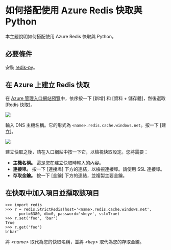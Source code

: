 <properties
   pageTitle="如何搭配使用 Azure Redis 快取與 Python"
   description="開始搭配使用 Azure Redis 快取與 Python"
   services="redis-cache"
   documentationCenter=""
   authors="MikeWasson"
   manager="wpickett"
   editor=""/>

<tags
   ms.service="cache"
   ms.devlang="python"
   ms.topic="hero-article"
   ms.tgt_pltfrm="cache-redis"
   ms.workload="required"
   ms.date="04/30/2015"
   ms.author="mwasson"/>

# 如何搭配使用 Azure Redis 快取與 Python

本主題說明如何搭配使用 Azure Redis 快取與 Python。


## 必要條件

安裝 [redis-py](https://github.com/andymccurdy/redis-py)。


## 在 Azure 上建立 Redis 快取

在 [Azure 管理入口網站預覽](http://go.microsoft.com/fwlink/?LinkId=398536)中，依序按一下 [新增] 和 [資料 + 儲存體]，然後選取 [Redis 快取]。

  ![][1]

輸入 DNS 主機名稱。它的形式為 `<name>.redis.cache.windows.net`。按一下 [建立]。

  ![][2]

建立快取之後，請在入口網站中按一下它，以檢視快取設定。您將需要：

- **主機名稱。** 這是您在建立快取時輸入的內容。
- **連接埠。** 按一下 [連接埠] 下方的連結，以檢視連接埠。請使用 SSL 連接埠。
- **存取金鑰。** 按一下 [金鑰] 下方的連結，並複製主要金鑰。

## 在快取中加入項目並擷取該項目

    >>> import redis
    >>> r = redis.StrictRedis(host='<name>.redis.cache.windows.net',
          port=6380, db=0, password='<key>', ssl=True)
    >>> r.set('foo', 'bar')
    True
    >>> r.get('foo')
    b'bar'

將 *&lt;name&gt;* 取代為您的快取名稱，並將 *&lt;key&gt;* 取代為您的存取金鑰。


<!--Image references-->
[1]: ./media/cache-python-get-started/cache01.png
[2]: ./media/cache-python-get-started/cache02.png

<!---HONumber=July15_HO1-->